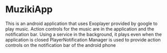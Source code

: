 # MuzikiApp
This is an android application that uses Exoplayer provided by google to play music. Action controls for the music are in the application and the notification bar.
Using a service in the background, it plays even when the application is closed
PlayerNotification Manager is used to provide action controls on the notification bar of the android phone
